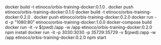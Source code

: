 docker build -t etinoco/orbis-training-docker:0.1.0 .
docker push etinoco/orbis-training-docker:0.1.0
docker build -t etinoco/orbis-training-docker:0.2.0 .
docker push etinoco/orbis-training-docker:0.2.0
docker run -d -p "1080:80" etinoco/orbis-training-docker:1.0.0
docker-compose build
docker run -it -v $(pwd):/app -w /app etinoco/orbis-training-docker:0.2.0 npm install
docker run -it -p 3030:3030 -p 35729:35729  -v $(pwd):/app -w /app etinoco/orbis-training-docker:0.2.0 npm start